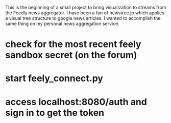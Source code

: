 This is the beginning of a small project to bring visualization to streams from the Feedly news aggregator. I have been a fan of newstree.jp which applies a visual tree structure to google news articles. I wanted to accomplish the same thing on my personal news aggregation service.

# check for the most recent feely sandbox secret (on the forum)
# start feely_connect.py
# access localhost:8080/auth and sign in to get the token


